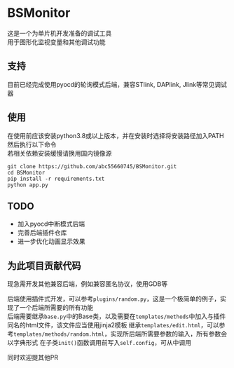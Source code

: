 # BSMonitor
这是一个为单片机开发准备的调试工具  
用于图形化监视变量和其他调试功能

## 支持
目前已经完成使用pyocd的轮询模式后端，兼容STlink, DAPlink, Jlink等常见调试器

## 使用
在使用前应该安装python3.8或以上版本，并在安装时选择将安装路径加入PATH  
然后执行以下命令  
若相关依赖安装缓慢请换用国内镜像源
```shell
git clone https://github.com/abc55660745/BSMonitor.git
cd BSMonitor
pip install -r requirements.txt
python app.py
```

## TODO
+ 加入pyocd中断模式后端
+ 完善后端插件仓库
+ 进一步优化动画显示效果

## 为此项目贡献代码
现急需开发其他兼容后端，例如兼容匿名协议，使用GDB等  
  
后端使用插件式开发，可以参考`plugins/random.py`，这是一个极简单的例子，实现了一个后端所需要的所有功能  
后端需要继承`base.py`中的Base类，以及需要在`templates/methods`中加入与插件同名的html文件，该文件应当使用jinja2模板
继承`templates/edit.html`，可以参考`templates/methods/random.html`，实现所后端所需要参数的输入，所有参数会以字典形式
在子类`init()`函数调用前写入`self.config`，可从中调用  
  
同时欢迎提其他PR
